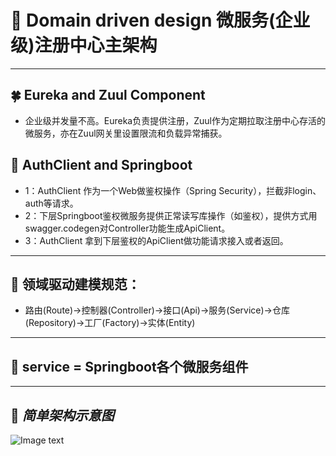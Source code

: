 # :palm_tree: Domain driven design 微服务(企业级)注册中心主架构

***
##  :four_leaf_clover: Eureka and Zuul Component </br>
+ 企业级并发量不高。Eureka负责提供注册，Zuul作为定期拉取注册中心存活的微服务，亦在Zuul网关里设置限流和负载异常捕获。
## :hibiscus: AuthClient and Springboot </br>
+ 1：AuthClient 作为一个Web做鉴权操作（Spring Security），拦截非login、auth等请求。
+ 2：下层Springboot鉴权微服务提供正常读写库操作（如鉴权），提供方式用swagger.codegen对Controller功能生成ApiClient。
+ 3：AuthClient 拿到下层鉴权的ApiClient做功能请求接入或者返回。

***
## :seedling: 领域驱动建模规范：
+ 路由(Route)->控制器(Controller)->接口(Api)->服务(Service)->仓库(Repository)->工厂(Factory)->实体(Entity)
***
## :ear_of_rice: service = Springboot各个微服务组件
***
## :whale: *简单架构示意图*
![Image text](https://github.com/yugenhai108/ddd-springcloud/blob/master/springcloud-ddd.jpg)
